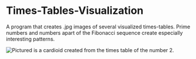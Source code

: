 # Times-Tables-Visualization
A program that creates .jpg images of several visualized times-tables.  Prime numbers and numbers apart of the Fibonacci sequence create especially interesting patterns. 


![Pictured is a cardioid created from the times table of the number 2.](https://i.imgur.com/AGCg6tY.png)

